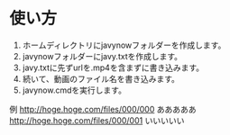# 使い方
1. ホームディレクトリにjavynowフォルダーを作成します。
2. javynowフォルダーにjavy.txtを作成します。
3. javy.txtに先ずurlを.mp4を含まずに書き込みます。
4. 続いて、動画のファイル名を書き込みます。
5. javynow.cmdを実行します。


例
http://hoge.hoge.com/files/000/000
あああああ
http://hoge.hoge.com/files/000/001
いいいいい
